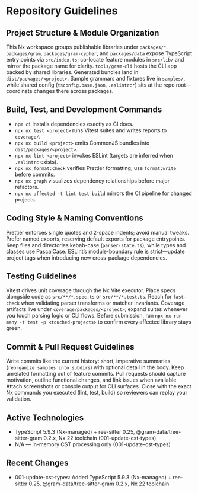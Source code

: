 # Repository Guidelines

## Project Structure & Module Organization

This Nx workspace groups publishable libraries under `packages/*`. `packages/gram`, `packages/gram-cypher`, and `packages/data` expose TypeScript entry points via `src/index.ts`; co-locate feature modules in `src/lib/` and mirror the package name for clarity. `tools/gram-cli` hosts the CLI app backed by shared libraries. Generated bundles land in `dist/packages/<project>`. Sample grammars and fixtures live in `samples/`, while shared config (`tsconfig.base.json`, `.eslintrc*`) sits at the repo root—coordinate changes there across packages.

## Build, Test, and Development Commands

- `npm ci` installs dependencies exactly as CI does.
- `npx nx test <project>` runs Vitest suites and writes reports to `coverage/`.
- `npx nx build <project>` emits CommonJS bundles into `dist/packages/<project>`.
- `npx nx lint <project>` invokes ESLint (targets are inferred when `.eslintrc` exists).
- `npx nx format:check` verifies Prettier formatting; use `format:write` before commits.
- `npx nx graph` visualizes dependency relationships before major refactors.
- `npx nx affected -t lint test build` mirrors the CI pipeline for changed projects.

## Coding Style & Naming Conventions

Prettier enforces single quotes and 2-space indents; avoid manual tweaks. Prefer named exports, reserving default exports for package entrypoints. Keep files and directories kebab-case (`parser-state.ts`), while types and classes use PascalCase. ESLint’s module-boundary rule is strict—update project tags when introducing new cross-package dependencies.

## Testing Guidelines

Vitest drives unit coverage through the Nx Vite executor. Place specs alongside code as `src/**/*.spec.ts` or `src/**/*.test.ts`. Reach for `fast-check` when validating parser transforms or matcher invariants. Coverage artifacts live under `coverage/packages/<project>`; expand suites whenever you touch parsing logic or CLI flows. Before submission, run `npx nx run-many -t test -p <touched-projects>` to confirm every affected library stays green.

## Commit & Pull Request Guidelines

Write commits like the current history: short, imperative summaries (`reorganize samples into subdirs`) with optional detail in the body. Keep unrelated formatting out of feature commits. Pull requests should capture motivation, outline functional changes, and link issues when available. Attach screenshots or console output for CLI surfaces. Close with the exact Nx commands you executed (lint, test, build) so reviewers can replay your validation.

## Active Technologies

- TypeScript 5.9.3 (Nx-managed) + ree-sitter 0.25, @gram-data/tree-sitter-gram 0.2.x, Nx 22 toolchain (001-update-cst-types)
- N/A — in-memory CST processing only (001-update-cst-types)

## Recent Changes

- 001-update-cst-types: Added TypeScript 5.9.3 (Nx-managed) + ree-sitter 0.25, @gram-data/tree-sitter-gram 0.2.x, Nx 22 toolchain
